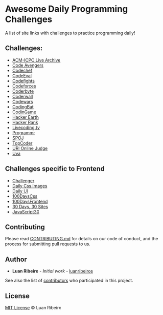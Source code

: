 
# Awesome Daily Programming Challenges

A list of site links with challenges to practice programming daily!

## Challenges:

- [ACM-ICPC Live Archive](https://icpcarchive.ecs.baylor.edu)
- [Code Avengers](https://www.codeavengers.com/codecamp)
- [Codechef](https://www.codechef.com)
- [CodeEval](https://www.codeeval.com)
- [Codefights](https://codefights.com)
- [Codeforces](http://codeforces.com)
- [Coderbyte](https://coderbyte.com)
- [Coderwall](https://coderwall.com)
- [Codewars](https://www.codewars.com)
- [CodingBat](http://codingbat.com)
- [CodinGame](https://www.codingame.com/start)
- [Hacker Earth](https://www.hackerearth.com)
- [Hacker Rank](https://www.hackerrank.com)
- [Livecoding.tv](https://www.liveedu.tv)
- [Programmr](http://www.programmr.com)
- [SPOJ](http://www.spoj.com)
- [TopCoder](https://www.topcoder.com)
- [URI Online Judge](https://www.urionlinejudge.com.br)
- [Uva](https://uva.onlinejudge.org)

## Challenges specific to Frontend

- [Challenger](http://rileyjshaw.com/challenger)
- [Daily Css Images](http://dailycssimages.com)
- [Daily UI](http://www.dailyui.co)
- [100DaysCss](https://100dayscss.com)
- [100DaysFrontend](http://100daysfrontend.com)
- [30 Days, 30 Sites](http://www.subscribepage.com/30days30sites)
- [JavaScript30](https://javascript30.com)

## Contributing

Please read [CONTRIBUTING.md](https://github.com/luanribeiros/awesome-daily-programming-challenges/blob/master/CONTRIBUTING.md) for details on our code of conduct, and the process for submitting pull requests to us.

## Author

* **Luan Ribeiro** - *Initial work* - [luanribeiros](https://github.com/luanribeiros)

See also the list of [contributors](https://github.com/luanribeiros/awesome-daily-programming-challenges/graphs/contributors) who participated in this project.

## License

[MIT License](https://github.com/luanribeiros/awesome-daily-programming-challenges/blob/master/LICENSE.md) © Luan Ribeiro
